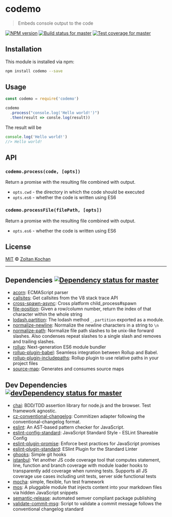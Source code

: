 <!--@'# ' + package.name-->
# codemo
<!--/@-->

<!--@'> ' + package.description-->
> Embeds console output to the code
<!--/@-->

<!--@shields.flatSquare('npm', 'travis', 'coveralls')-->
[![NPM version](https://img.shields.io/npm/v/codemo.svg?style=flat-square)](https://www.npmjs.com/package/codemo)
[![Build status for master](https://img.shields.io/travis/zkochan/codemo/master.svg?style=flat-square)](https://travis-ci.org/zkochan/codemo)
[![Test coverage for master](https://img.shields.io/coveralls/zkochan/codemo/master.svg?style=flat-square)](https://coveralls.io/r/zkochan/codemo?branch=master)
<!--/@-->

<!--@installation()-->
## Installation

This module is installed via npm:

``` sh
npm install codemo --save
```
<!--/@-->

## Usage

```js
const codemo = require('codemo')

codemo
  .process("console.log('Hello world!')")
  .then(result => consle.log(result))
```

The result will be

```js
console.log('Hello world!')
//> Hello world!
```

## API

### `codemo.process(code, [opts])`

Return a promise with the resulting file combined with output.

- `opts.cwd` - the directory in which the code should be executed
- `opts.es6` - whether the code is written using ES6

### `codemo.processFile(filePath, [opts])`

Return a promise with the resulting file combined with output.

- `opts.es6` - whether the code is written using ES6

<!--@license()-->
## License

[MIT](./LICENSE) © [Zoltan Kochan](http://kochan.io)
<!--/@-->

* * *

<!--@dependencies({ shield: 'flat-square' })-->
## Dependencies [![Dependency status for master](https://img.shields.io/david/zkochan/codemo/master.svg?style=flat-square)](https://david-dm.org/zkochan/codemo/master)

- [acorn](https://github.com/ternjs/acorn): ECMAScript parser
- [callsites](https://github.com/sindresorhus/callsites): Get callsites from the V8 stack trace API
- [cross-spawn-async](https://github.com/IndigoUnited/node-cross-spawn-async): Cross platform child_process#spawn
- [file-position](https://github.com/hughsk/file-position): Given a row/column number, return the index of that character within the whole string
- [lodash.partition](https://github.com/lodash/lodash): The lodash method `_.partition` exported as a module.
- [normalize-newline](https://github.com/sindresorhus/normalize-newline): Normalize the newline characters in a string to `\n`
- [normalize-path](https://github.com/jonschlinkert/normalize-path): Normalize file path slashes to be unix-like forward slashes. Also condenses repeat slashes to a single slash and removes and trailing slashes.
- [rollup](https://github.com/rollup/rollup): Next-generation ES6 module bundler
- [rollup-plugin-babel](https://github.com/rollup/rollup-plugin-babel): Seamless integration between Rollup and Babel.
- [rollup-plugin-includepaths](https://github.com/dot-build/rollup-plugin-includepaths): Rollup plugin to use relative paths in your project files
- [source-map](https://github.com/mozilla/source-map): Generates and consumes source maps

<!--/@-->

<!--@devDependencies({ shield: 'flat-square' })-->
## Dev Dependencies [![devDependency status for master](https://img.shields.io/david/dev/zkochan/codemo/master.svg?style=flat-square)](https://david-dm.org/zkochan/codemo/master#info=devDependencies)

- [chai](https://github.com/chaijs/chai): BDD/TDD assertion library for node.js and the browser. Test framework agnostic.
- [cz-conventional-changelog](https://github.com/commitizen/cz-conventional-changelog): Commitizen adapter following the conventional-changelog format.
- [eslint](https://github.com/eslint/eslint): An AST-based pattern checker for JavaScript.
- [eslint-config-standard](https://github.com/feross/eslint-config-standard): JavaScript Standard Style - ESLint Shareable Config
- [eslint-plugin-promise](https://github.com/xjamundx/eslint-plugin-promise): Enforce best practices for JavaScript promises
- [eslint-plugin-standard](https://github.com/xjamundx/eslint-plugin-standard): ESlint Plugin for the Standard Linter
- [ghooks](https://github.com/gtramontina/ghooks): Simple git hooks
- [istanbul](https://github.com/gotwarlost/istanbul): Yet another JS code coverage tool that computes statement, line, function and branch coverage with module loader hooks to transparently add coverage when running tests. Supports all JS coverage use cases including unit tests, server side functional tests
- [mocha](https://github.com/mochajs/mocha): simple, flexible, fun test framework
- [mos](https://github.com/zkochan/mos): A pluggable module that injects content into your markdown files via hidden JavaScript snippets
- [semantic-release](https://github.com/semantic-release/semantic-release): automated semver compliant package publishing
- [validate-commit-msg](https://github.com/kentcdodds/validate-commit-msg): Script to validate a commit message follows the conventional changelog standard

<!--/@-->
